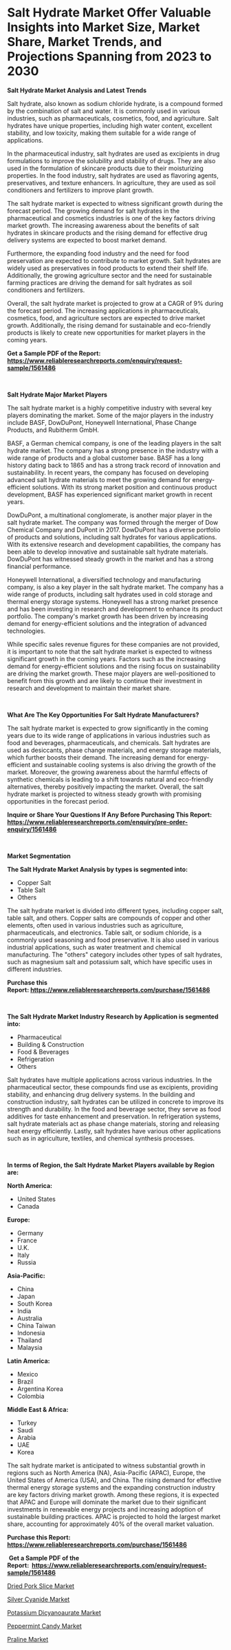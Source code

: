<p><h1>Salt Hydrate Market Offer Valuable Insights into Market Size, Market Share, Market Trends, and Projections Spanning from 2023 to 2030</h1></p><p><strong>Salt Hydrate Market Analysis and Latest Trends</strong></p>
<p><p>Salt hydrate, also known as sodium chloride hydrate, is a compound formed by the combination of salt and water. It is commonly used in various industries, such as pharmaceuticals, cosmetics, food, and agriculture. Salt hydrates have unique properties, including high water content, excellent stability, and low toxicity, making them suitable for a wide range of applications.</p><p>In the pharmaceutical industry, salt hydrates are used as excipients in drug formulations to improve the solubility and stability of drugs. They are also used in the formulation of skincare products due to their moisturizing properties. In the food industry, salt hydrates are used as flavoring agents, preservatives, and texture enhancers. In agriculture, they are used as soil conditioners and fertilizers to improve plant growth.</p><p>The salt hydrate market is expected to witness significant growth during the forecast period. The growing demand for salt hydrates in the pharmaceutical and cosmetics industries is one of the key factors driving market growth. The increasing awareness about the benefits of salt hydrates in skincare products and the rising demand for effective drug delivery systems are expected to boost market demand.</p><p>Furthermore, the expanding food industry and the need for food preservation are expected to contribute to market growth. Salt hydrates are widely used as preservatives in food products to extend their shelf life. Additionally, the growing agriculture sector and the need for sustainable farming practices are driving the demand for salt hydrates as soil conditioners and fertilizers.</p><p>Overall, the salt hydrate market is projected to grow at a CAGR of 9% during the forecast period. The increasing applications in pharmaceuticals, cosmetics, food, and agriculture sectors are expected to drive market growth. Additionally, the rising demand for sustainable and eco-friendly products is likely to create new opportunities for market players in the coming years.</p></p>
<p><strong>Get a Sample PDF of the Report:&nbsp; <a href="https://www.reliableresearchreports.com/enquiry/request-sample/1561486">https://www.reliableresearchreports.com/enquiry/request-sample/1561486</a></strong></p>
<p>&nbsp;</p>
<p><strong>Salt Hydrate Major Market Players</strong></p>
<p><p>The salt hydrate market is a highly competitive industry with several key players dominating the market. Some of the major players in the industry include BASF, DowDuPont, Honeywell International, Phase Change Products, and Rubitherm GmbH.</p><p>BASF, a German chemical company, is one of the leading players in the salt hydrate market. The company has a strong presence in the industry with a wide range of products and a global customer base. BASF has a long history dating back to 1865 and has a strong track record of innovation and sustainability. In recent years, the company has focused on developing advanced salt hydrate materials to meet the growing demand for energy-efficient solutions. With its strong market position and continuous product development, BASF has experienced significant market growth in recent years.</p><p>DowDuPont, a multinational conglomerate, is another major player in the salt hydrate market. The company was formed through the merger of Dow Chemical Company and DuPont in 2017. DowDuPont has a diverse portfolio of products and solutions, including salt hydrates for various applications. With its extensive research and development capabilities, the company has been able to develop innovative and sustainable salt hydrate materials. DowDuPont has witnessed steady growth in the market and has a strong financial performance.</p><p>Honeywell International, a diversified technology and manufacturing company, is also a key player in the salt hydrate market. The company has a wide range of products, including salt hydrates used in cold storage and thermal energy storage systems. Honeywell has a strong market presence and has been investing in research and development to enhance its product portfolio. The company's market growth has been driven by increasing demand for energy-efficient solutions and the integration of advanced technologies.</p><p>While specific sales revenue figures for these companies are not provided, it is important to note that the salt hydrate market is expected to witness significant growth in the coming years. Factors such as the increasing demand for energy-efficient solutions and the rising focus on sustainability are driving the market growth. These major players are well-positioned to benefit from this growth and are likely to continue their investment in research and development to maintain their market share.</p></p>
<p>&nbsp;</p>
<p><strong>What Are The Key Opportunities For Salt Hydrate Manufacturers?</strong></p>
<p><p>The salt hydrate market is expected to grow significantly in the coming years due to its wide range of applications in various industries such as food and beverages, pharmaceuticals, and chemicals. Salt hydrates are used as desiccants, phase change materials, and energy storage materials, which further boosts their demand. The increasing demand for energy-efficient and sustainable cooling systems is also driving the growth of the market. Moreover, the growing awareness about the harmful effects of synthetic chemicals is leading to a shift towards natural and eco-friendly alternatives, thereby positively impacting the market. Overall, the salt hydrate market is projected to witness steady growth with promising opportunities in the forecast period.</p></p>
<p><strong>Inquire or Share Your Questions If Any Before Purchasing This Report: <a href="https://www.reliableresearchreports.com/enquiry/pre-order-enquiry/1561486">https://www.reliableresearchreports.com/enquiry/pre-order-enquiry/1561486</a></strong></p>
<p>&nbsp;</p>
<p><strong>Market Segmentation</strong></p>
<p><strong>The Salt Hydrate Market Analysis by types is segmented into:</strong></p>
<p><ul><li>Copper Salt</li><li>Table Salt</li><li>Others</li></ul></p>
<p><p>The salt hydrate market is divided into different types, including copper salt, table salt, and others. Copper salts are compounds of copper and other elements, often used in various industries such as agriculture, pharmaceuticals, and electronics. Table salt, or sodium chloride, is a commonly used seasoning and food preservative. It is also used in various industrial applications, such as water treatment and chemical manufacturing. The "others" category includes other types of salt hydrates, such as magnesium salt and potassium salt, which have specific uses in different industries.</p></p>
<p><strong>Purchase this Report:&nbsp;<a href="https://www.reliableresearchreports.com/purchase/1561486">https://www.reliableresearchreports.com/purchase/1561486</a></strong></p>
<p>&nbsp;</p>
<p><strong>The Salt Hydrate Market Industry Research by Application is segmented into:</strong></p>
<p><ul><li>Pharmaceutical</li><li>Building & Construction</li><li>Food & Beverages</li><li>Refrigeration</li><li>Others</li></ul></p>
<p><p>Salt hydrates have multiple applications across various industries. In the pharmaceutical sector, these compounds find use as excipients, providing stability, and enhancing drug delivery systems. In the building and construction industry, salt hydrates can be utilized in concrete to improve its strength and durability. In the food and beverage sector, they serve as food additives for taste enhancement and preservation. In refrigeration systems, salt hydrate materials act as phase change materials, storing and releasing heat energy efficiently. Lastly, salt hydrates have various other applications such as in agriculture, textiles, and chemical synthesis processes.</p></p>
<p>&nbsp;</p>
<p><strong>In terms of Region, the Salt Hydrate Market Players available by Region are:</strong></p>
<p>
    <p> <strong> North America: </strong>
        <ul>
            <li>United States</li>
            <li>Canada</li>
        </ul>
        </p> 
    <p> <strong> Europe: </strong>
        <ul>
            <li>Germany</li>
            <li>France</li>
            <li>U.K.</li>
            <li>Italy</li>
            <li>Russia</li>
        </ul>
        </p> 
    <p> <strong> Asia-Pacific: </strong>
        <ul>
            <li>China</li>
            <li>Japan</li>
            <li>South Korea</li>
            <li>India</li>
            <li>Australia</li>
            <li>China Taiwan</li>
            <li>Indonesia</li>
            <li>Thailand</li>
            <li>Malaysia</li>
        </ul>
        </p> 
    <p> <strong> Latin America: </strong>
        <ul>
            <li>Mexico</li>
            <li>Brazil</li>
            <li>Argentina Korea</li>
            <li>Colombia</li>
        </ul>
        </p> 
    <p> <strong> Middle East & Africa: </strong>
        <ul>
            <li>Turkey</li>
            <li>Saudi</li>
            <li>Arabia</li>
            <li>UAE</li>
            <li>Korea</li>
        </ul>
    </p>
    </p>
<p><p>The salt hydrate market is anticipated to witness substantial growth in regions such as North America (NA), Asia-Pacific (APAC), Europe, the United States of America (USA), and China. The rising demand for effective thermal energy storage systems and the expanding construction industry are key factors driving market growth. Among these regions, it is expected that APAC and Europe will dominate the market due to their significant investments in renewable energy projects and increasing adoption of sustainable building practices. APAC is projected to hold the largest market share, accounting for approximately 40% of the overall market valuation.</p></p>
<p><strong>Purchase this Report: <a href="https://www.reliableresearchreports.com/purchase/1561486">https://www.reliableresearchreports.com/purchase/1561486</a></strong></p>
<p>&nbsp;<strong>Get a Sample PDF of the Report:&nbsp;&nbsp;<a href="https://www.reliableresearchreports.com/enquiry/request-sample/1561486">https://www.reliableresearchreports.com/enquiry/request-sample/1561486</a></strong></p>
<p><strong></strong></p>
<p><p><a href="https://medium.com/@christinascott1938/dried-pork-slice-market-analysis-and-sze-forecasted-for-period-from-2023-to-2030-49cebd88a042">Dried Pork Slice Market</a></p><p><a href="https://github.com/jonneygiverf/Market-Research-Report-List-1/blob/main/silver-cyanide-market.md">Silver Cyanide Market</a></p><p><a href="https://github.com/dziulagalemab/Market-Research-Report-List-1/blob/main/potassium-dicyanoaurate-market.md">Potassium Dicyanoaurate Market</a></p><p><a href="https://medium.com/@loririce03/peppermint-candy-market-size-cagr-trends-2024-2030-a46746d2dfe1">Peppermint Candy Market</a></p><p><a href="https://medium.com/@deniseharvey70/praline-market-analysis-and-sze-forecasted-for-period-from-2023-to-2030-1924f9c53903">Praline Market</a></p></p>